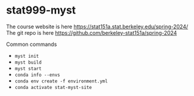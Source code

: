 # stat999-myst

 
The course website is here https://stat151a.stat.berkeley.edu/spring-2024/
The git repo is here https://github.com/berkeley-stat151a/spring-2024


Common commands
- `myst init`
- `myst build`
- `myst start`
- `conda info --envs`
- `conda env create -f environment.yml`
- `conda activate stat-myst-site`




